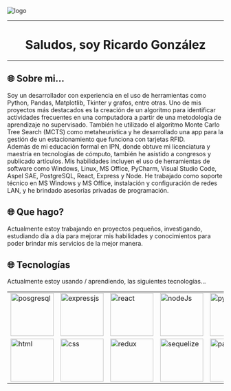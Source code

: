 ![logo](https://upload.wikimedia.org/wikipedia/commons/c/c7/Saturn_during_Equinox.jpg)

<hr>


<h1 align="center">Saludos, soy Ricardo González</h1>

<hr>

<h2>🌐 Sobre mi...</h2>
<p
   <br>
  Soy un desarrollador con experiencia en el uso de herramientas como Python, Pandas, Matplotlib, Tkinter y grafos, entre otras. Uno de mis proyectos más destacados es la creación de un algoritmo para identificar actividades frecuentes en una computadora a partir de una metodología de aprendizaje no supervisado. También he utilizado el algoritmo Monte Carlo Tree Search (MCTS) como metaheurística y he desarrollado una app para la gestión de un estacionamiento que funciona con tarjetas RFID.
  <br/>
  Además de mi educación formal en IPN, donde obtuve mi licenciatura y maestría en tecnologías de cómputo, también he asistido a congresos y publicado artículos. Mis habilidades incluyen el uso de herramientas de software como Windows, Linux, MS Office, PyCharm, Visual Studio Code, Aspel SAE, PostgreSQL, React, Express y Node. He trabajado como soporte técnico en MS Windows y MS Office, instalación y configuración de redes LAN, y he brindado asesorías privadas de programación.
</p>

<h2>🌐 Que hago? </h2>
<p>Actualmente estoy trabajando en proyectos pequeños, investigando, estudiando día a día para mejorar mis habilidades y conocimientos para poder brindar mis servicios de la mejor manera.</p>

<h2>🌐 Tecnologías </h2>
<p>Actualmente estoy usando / aprendiendo, las siguientes tecnologías...<br/></p>

<table align="center">
  
  
  <tr>
   </tr>
   
   <tr>
      <td>
    <img src="https://uxwing.com/wp-content/themes/uxwing/download/brands-and-social-media/postgresql-icon.png" alt="posgresql" width="100px" height="100px"/>
  </td>
       <td>
    <img src="https://cdn.icon-icons.com/icons2/2699/PNG/512/expressjs_logo_icon_169185.png" alt="expressjs" width="100px" height="100px"/>
  </td>
       <td>
    <img src="https://cdn.icon-icons.com/icons2/2415/PNG/512/react_original_logo_icon_146374.png" alt="react" width="100px" height="100px"/>
  </td>
      <td>
    <img src="https://cdn.icon-icons.com/icons2/2699/PNG/512/nodejs_logo_icon_169910.png" alt="nodeJs" width="100px" height="100px"/>
  </td>
      <td>
    <img src="https://cdn.icon-icons.com/icons2/2699/PNG/512/python_logo_icon_168886.png" alt="python" width="100px" height="100px"/>
  </td>  
  </tr>
   
   
   <tr>
     <td>
    <img src="https://cdn.icon-icons.com/icons2/2107/PNG/512/file_type_html_icon_130541.png" alt="html" width="100px" height="100px"/>
  </td>
   <td>
    <img src="https://cdn.icon-icons.com/icons2/2107/PNG/512/file_type_css_icon_130661.png" alt="css" width="100px" height="100px"/>
  </td>     
      <td>
    <img src="https://cdn.icon-icons.com/icons2/2415/PNG/512/redux_original_logo_icon_146365.png" alt="redux" width="100px" height="100px"/>
  </td>   
   <td>
    <img src="https://cdn.icon-icons.com/icons2/2699/PNG/512/sequelizejs_logo_icon_170747.png" alt="sequelize" width="100px" height="100px"/>
  </td>
       <td>
    <img src="https://cdn.icon-icons.com/icons2/3914/PNG/512/pandas_logo_icon_248897.png" alt="pandas" width="100px" height="100px"/>
  </td>   
  </tr>
  
</table>



<!--EMOJIS QUE QUIZAS PUEDA LLEGAR A UTILIZAR 💠❌🎶🔴🟠🟡🟢🔵🟣⚫⚪🟤🔸🔹🔷🔲🔳🇦🇷🏕️⛺🎮🎸🐶🐎🦁😎🤩🥳😂😃👾🤖🙌🤝-->
